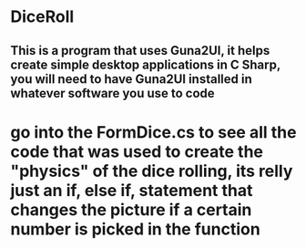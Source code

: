 # DiceRoll
## This is a program that uses Guna2UI, it helps create simple desktop applications in C Sharp, you will need to have Guna2UI installed in whatever software you use to code
# go into the FormDice.cs to see all the code that was used to create the "physics" of the dice rolling, its relly just an if, else if, statement that changes the picture if a certain number is picked in the function

